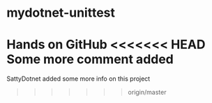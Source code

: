 # mydotnet-unittest
Hands on GitHub
<<<<<<< HEAD
Some more comment added
=======
SattyDotnet added some more info on this project
>>>>>>> origin/master
